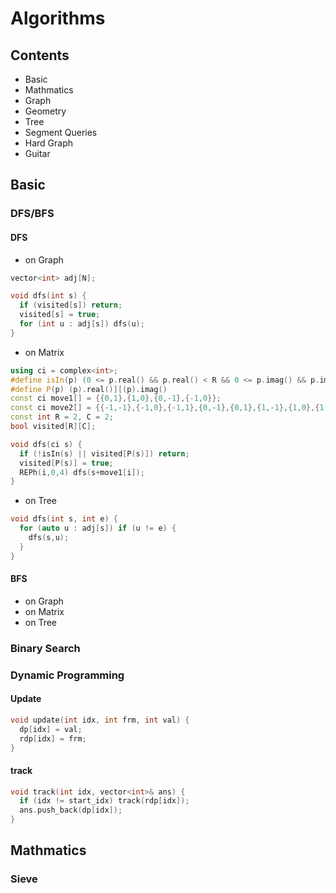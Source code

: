 # Algorithms

## Contents

* Basic
* Mathmatics
* Graph
* Geometry
* Tree
* Segment Queries
* Hard Graph
* Guitar

## Basic

### DFS/BFS
#### DFS
* on Graph
```C++
vector<int> adj[N];

void dfs(int s) {
  if (visited[s]) return;
  visited[s] = true;
  for (int u : adj[s]) dfs(u);
}
```
* on Matrix
```C++
using ci = complex<int>;
#define isIn(p) (0 <= p.real() && p.real() < R && 0 <= p.imag() && p.imag() < C)
#define P(p) (p).real()][(p).imag()
const ci move1[] = {{0,1},{1,0},{0,-1},{-1,0}};
const ci move2[] = {{-1,-1},{-1,0},{-1,1},{0,-1},{0,1},{1,-1},{1,0},{1,1}};
const int R = 2, C = 2;
bool visited[R][C];

void dfs(ci s) {
  if (!isIn(s) || visited[P(s)]) return;
  visited[P(s)] = true;
  REPh(i,0,4) dfs(s+move1[i]);
}
```
* on Tree
```C++
void dfs(int s, int e) {
  for (auto u : adj[s]) if (u != e) {
    dfs(s,u);
  }
}
```

#### BFS
* on Graph
* on Matrix
* on Tree

### Binary Search

### Dynamic Programming
#### Update
```C++
void update(int idx, int frm, int val) {
  dp[idx] = val;
  rdp[idx] = frm;
}
```
#### track
```C++
void track(int idx, vector<int>& ans) {
  if (idx != start_idx) track(rdp[idx]);
  ans.push_back(dp[idx]);
}
```
## Mathmatics

### Sieve
